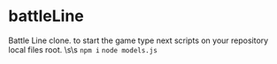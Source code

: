 # battleLine
Battle Line clone.
to start the game type next scripts on your repository local files root. \s\s
` npm i `
` node models.js `
